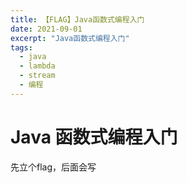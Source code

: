 ```yaml
---
title: 【FLAG】Java函数式编程入门
date: 2021-09-01
excerpt: "Java函数式编程入门"
tags:
  - java
  - lambda
  - stream
  - 编程
---
```


# Java 函数式编程入门

先立个flag，后面会写